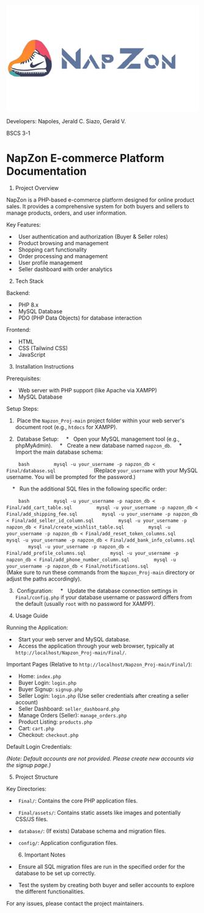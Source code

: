 ![alt text](https://github.com/jeraldnapoles04/Final_Project_PL/blob/master/Final/assets/NapZon_Logo.png?raw=true)


Developers:
Napoles, Jerald C.
Siazo, Gerald V.

BSCS 3-1

# NapZon E-commerce Platform Documentation

1. Project Overview

NapZon is a PHP-based e-commerce platform designed for online product sales. It provides a comprehensive system for both buyers and sellers to manage products, orders, and user information.

Key Features: 

*   User authentication and authorization (Buyer & Seller roles)
*   Product browsing and management
*   Shopping cart functionality
*   Order processing and management
*   User profile management
*   Seller dashboard with order analytics

2. Tech Stack

Backend: 

*   PHP 8.x
*   MySQL Database
*   PDO (PHP Data Objects) for database interaction

Frontend: 

*   HTML
*   CSS (Tailwind CSS)
*   JavaScript

3. Installation Instructions

Prerequisites: 

*   Web server with PHP support (like Apache via XAMPP)
*   MySQL Database

Setup Steps: 

1.  Place the `Napzon_Proj-main` project folder within your web server's document root (e.g., `htdocs` for XAMPP).

2.  Database Setup: 
    *   Open your MySQL management tool (e.g., phpMyAdmin).
    *   Create a new database named `napzon_db`.
    *   Import the main database schema:

        ```bash
        mysql -u your_username -p napzon_db < Final/database.sql
        ```
        (Replace `your_username` with your MySQL username. You will be prompted for the password.)

    *   Run the additional SQL files in the following specific order:

        ```bash
        mysql -u your_username -p napzon_db < Final/add_cart_table.sql
        mysql -u your_username -p napzon_db < Final/add_shipping_fee.sql
        mysql -u your_username -p napzon_db < Final/add_seller_id_column.sql
        mysql -u your_username -p napzon_db < Final/create_wishlist_table.sql
        mysql -u your_username -p napzon_db < Final/add_reset_token_columns.sql
        mysql -u your_username -p napzon_db < Final/add_bank_info_columns.sql
        mysql -u your_username -p napzon_db < Final/add_profile_columns.sql
        mysql -u your_username -p napzon_db < Final/add_phone_number_column.sql
        mysql -u your_username -p napzon_db < Final/notifications.sql
        ```
        (Make sure to run these commands from the `Napzon_Proj-main` directory or adjust the paths accordingly).

3.  Configuration: 
    *   Update the database connection settings in `Final/config.php` if your database username or password differs from the default (usually `root` with no password for XAMPP).

  4. Usage Guide

 Running the Application: 

*   Start your web server and MySQL database.
*   Access the application through your web browser, typically at `http://localhost/Napzon_Proj-main/Final/`.

Important Pages (Relative to `http://localhost/Napzon_Proj-main/Final/`): 

*   Home: `index.php`
*   Buyer Login: `login.php`
*   Buyer Signup: `signup.php`
*   Seller Login: `login.php` (Use seller credentials after creating a seller account)
*   Seller Dashboard: `seller_dashboard.php`
*   Manage Orders (Seller): `manage_orders.php`
*   Product Listing: `products.php`
*   Cart: `cart.php`
*   Checkout: `checkout.php`

 Default Login Credentials: 

*(Note: Default accounts are not provided. Please create new accounts via the signup page.)*

5. Project Structure

Key Directories: 

*   `Final/`: Contains the core PHP application files.
*   `Final/assets/`: Contains static assets like images and potentially CSS/JS files.
*   `database/`: (If exists) Database schema and migration files.
*   `config/`: Application configuration files.

  6. Important Notes

*   Ensure all SQL migration files are run in the specified order for the database to be set up correctly.
*   Test the system by creating both buyer and seller accounts to explore the different functionalities.

For any issues, please contact the project maintainers.
